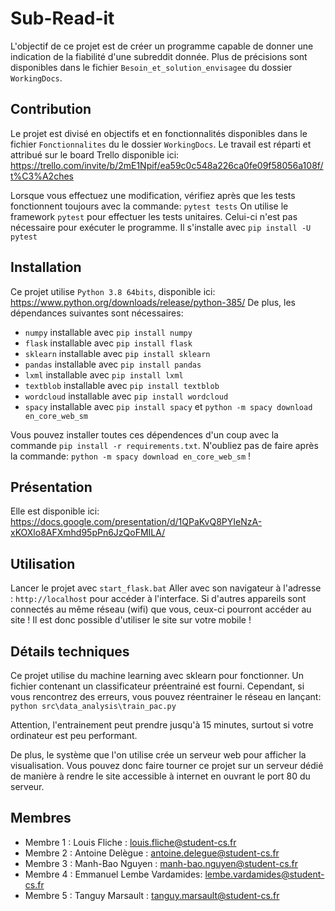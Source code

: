 # Sub-Read-it

L'objectif de ce projet est de créer un programme capable de donner une indication de la fiabilité d'une subreddit donnée. Plus de précisions sont disponibles dans le fichier `Besoin_et_solution_envisagee` du dossier `WorkingDocs`.

## Contribution

Le projet est divisé en objectifs et en fonctionnalités disponibles dans le fichier `Fonctionnalites` du le dossier `WorkingDocs`. Le travail est réparti et attribué sur le board Trello disponible ici: https://trello.com/invite/b/2mE1Npif/ea59c0c548a226ca0fe09f58056a108f/t%C3%A2ches

Lorsque vous effectuez une modification, vérifiez après que les tests fonctionnent toujours avec la commande: `pytest tests`
On utilise le framework `pytest` pour effectuer les tests unitaires. Celui-ci n'est pas nécessaire pour exécuter le programme. Il s'installe avec `pip install -U pytest`

## Installation

Ce projet utilise `Python 3.8 64bits`, disponible ici: https://www.python.org/downloads/release/python-385/
De plus, les dépendances suivantes sont nécessaires:


- `numpy` installable avec `pip install numpy`
- `flask` installable avec `pip install flask`
- `sklearn` installable avec `pip install sklearn`
- `pandas` installable avec `pip install pandas`
- `lxml` installable avec `pip install lxml`
- `textblob` installable avec `pip install textblob`
- `wordcloud` installable avec `pip install wordcloud`
- `spacy` installable avec `pip install spacy` et `python -m spacy download en_core_web_sm` 

Vous pouvez installer toutes ces dépendences d'un coup avec la commande `pip install -r requirements.txt`.
N'oubliez pas de faire après la commande: `python -m spacy download en_core_web_sm` !

## Présentation

Elle est disponible ici: https://docs.google.com/presentation/d/1QPaKvQ8PYIeNzA-xKOXlo8AFXmhd95pPn6JzQoFMILA/

## Utilisation

Lancer le projet avec `start_flask.bat`
Aller avec son navigateur à l'adresse : `http://localhost` pour accéder à l'interface.
Si d'autres appareils sont connectés au même réseau (wifi) que vous, ceux-ci pourront accéder au site !
Il est donc possible d'utiliser le site sur votre mobile !

## Détails techniques

Ce projet utilise du machine learning avec sklearn pour fonctionner. Un fichier contenant un classificateur préentrainé est fourni.
Cependant, si vous rencontrez des erreurs, vous pouvez réentrainer le réseau en lançant: `python src\data_analysis\train_pac.py`

Attention, l'entrainement peut prendre jusqu'à 15 minutes, surtout si votre ordinateur est peu performant.

De plus, le système que l'on utilise crée un serveur web pour afficher la visualisation. Vous pouvez donc faire tourner ce projet sur
un serveur dédié de manière à rendre le site accessible à internet en ouvrant le port 80 du serveur.

## Membres 

- Membre 1 : Louis Fliche : louis.fliche@student-cs.fr
- Membre 2 : Antoine Delègue : antoine.delegue@student-cs.fr
- Membre 3 : Manh-Bao Nguyen : manh-bao.nguyen@student-cs.fr
- Membre 4 : Emmanuel Lembe Vardamides: lembe.vardamides@student-cs.fr
- Membre 5 : Tanguy Marsault : tanguy.marsault@student-cs.fr